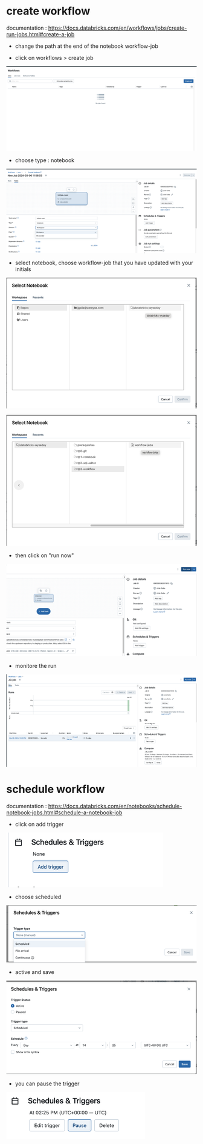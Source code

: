 # create workflow
documentation : https://docs.databricks.com/en/workflows/jobs/create-run-jobs.html#create-a-job

* change the path at the end of the notebook workflow-job

* click on workflows > create job

![create](images/workflow_create.png)

* choose type : notebook

![job](images/job.png)

* select notebook, choose workflow-job that you have updated with your initials

![select1](images/select1.png)

![select2](images/select2.png)

* then click on "run now"

![run](images/run.png)

* monitore the run

![monitore](images/monitore.png)


# schedule workflow
documentation : https://docs.databricks.com/en/notebooks/schedule-notebook-jobs.html#schedule-a-notebook-job

* click on add trigger

![add_trigger](images/add_trigger.png)

* choose scheduled

![scheduled](images/scheduled.png)

* active and save

![active](images/active.png)

* you can pause the trigger

![pause](images/pause.png)



